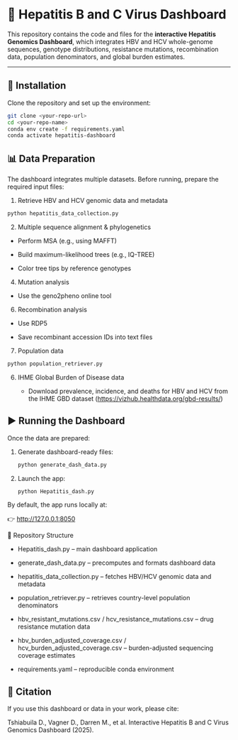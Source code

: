 # 🧬 Hepatitis B and C Virus Dashboard

This repository contains the code and files for the **interactive Hepatitis Genomics Dashboard**, which integrates HBV and HCV whole-genome sequences, genotype distributions, resistance mutations, recombination data, population denominators, and global burden estimates.

---

## 🔧 Installation

Clone the repository and set up the environment:

```bash
git clone <your-repo-url>
cd <your-repo-name>
conda env create -f requirements.yaml
conda activate hepatitis-dashboard
```

## 📊 Data Preparation

The dashboard integrates multiple datasets. Before running, prepare the required input files:

1. Retrieve HBV and HCV genomic data and metadata
   
  ```bash
  python hepatitis_data_collection.py
  ```

2. Multiple sequence alignment & phylogenetics

  - Perform MSA (e.g., using MAFFT)
  
  - Build maximum-likelihood trees (e.g., IQ-TREE)
  
  - Color tree tips by reference genotypes

4. Mutation analysis

  - Use the geno2pheno online tool

6. Recombination analysis
 
  - Use RDP5
  
  - Save recombinant accession IDs into text files

7. Population data
   
  ```bash
  python population_retriever.py
  ```

6. IHME Global Burden of Disease data

   - Download prevalence, incidence, and deaths for HBV and HCV from the IHME GBD dataset (https://vizhub.healthdata.org/gbd-results/)

## ▶️ Running the Dashboard

Once the data are prepared:

1. Generate dashboard-ready files:
   
   ```bash
   python generate_dash_data.py
   ```
3. Launch the app:
   
   ```bash
   python Hepatitis_dash.py
   ```

By default, the app runs locally at:

👉 http://127.0.0.1:8050

📂 Repository Structure

- Hepatitis_dash.py – main dashboard application

- generate_dash_data.py – precomputes and formats dashboard data

- hepatitis_data_collection.py – fetches HBV/HCV genomic data and metadata

- population_retriever.py – retrieves country-level population denominators

- hbv_resistant_mutations.csv / hcv_resistance_mutations.csv – drug resistance mutation data

- hbv_burden_adjusted_coverage.csv / hcv_burden_adjusted_coverage.csv – burden-adjusted sequencing coverage estimates

- requirements.yaml – reproducible conda environment

## 📖 Citation

If you use this dashboard or data in your work, please cite:

Tshiabuila D., Vagner D., Darren M., et al. Interactive Hepatitis B and C Virus Genomics Dashboard (2025).

